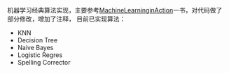 机器学习经典算法实现，主要参考[MachineLearninginAction](http://www.manning.com/pharrington/)一书，对代码做了部分修改，增加了注释，
目前已实现算法：

* KNN
* Decision Tree
* Naive Bayes
* Logistic Regres
* Spelling Corrector